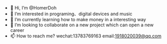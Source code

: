 - 👋 Hi, I’m @HomerDoh
- 👀 I’m interested in programing、digital devices and music
- 🌱 I’m currently learning how to make money in a interesting way
- 💞️ I’m looking to collaborate on a new project which can open a new career
- 📫 How to reach me? wechat:13783769163 email:1918020039@qq.com

<!---
HomerDoh/HomerDoh is a ✨ special ✨ repository because its `README.md` (this file) appears on your GitHub profile.
You can click the Preview link to take a look at your changes.
--->
